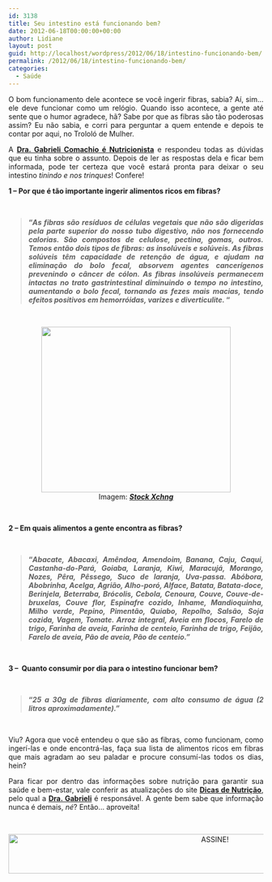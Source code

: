 ```yaml
---
id: 3138
title: Seu intestino está funcionando bem?
date: 2012-06-18T00:00:00+00:00
author: Lidiane
layout: post
guid: http://localhost/wordpress/2012/06/18/intestino-funcionando-bem/
permalink: /2012/06/18/intestino-funcionando-bem/
categories:
  - Saúde
---
```

<p style="text-align: justify;">
  O bom funcionamento dele acontece se você ingerir fibras, sabia? Aí, sim… ele deve funcionar como um relógio. Quando isso acontece, a gente até sente que o humor agradece, hã? Sabe por que as fibras são tão poderosas assim? Eu não sabia, e corri para perguntar a quem entende e depois te contar por aqui, no Trololó de Mulher.
</p>

<p style="text-align: justify;" align="justify">
  A <strong><a href="http://www.dicasdenutricao.com/2012/01/gabrieli-comachio-nutricionista.html" target="_blank">Dra. Gabrieli Comachio é Nutricionista</a></strong> e respondeu todas as dúvidas que eu tinha sobre o assunto. Depois de ler as respostas dela e ficar bem informada, pode ter certeza que você estará pronta para deixar o seu intestino<em> tinindo e nos trinques</em>! Confere!
</p>

<!--more-->

**1 &#8211; Por que é tão importante ingerir alimentos ricos em fibras?**

&nbsp;

> <p align="justify">
>   <strong>“<em>As fibras são resíduos de células vegetais que não são digeridas pela parte superior do nosso tubo digestivo, não nos fornecendo calorias. São compostos de celulose, pectina, gomas, outros. Temos então dois tipos de fibras: as insolúveis e solúveis. </em><em>As fibras solúveis têm capacidade de retenção de água, e ajudam na eliminação do bolo fecal, absorvem agentes cancerígenos prevenindo o câncer de cólon. As fibras insolúveis permanecem intactas no trato gastrintestinal diminuindo o tempo no intestino, aumentando o bolo fecal, tornando as fezes mais macias, tendo efeitos positivos em hemorróidas, varizes e diverticulite. </em>“</strong>
> </p>

&nbsp;

<p align="center">
  <a href="http://www.trololodemulher.com.br/2012/06/18/intestino-funcionando-bem/funcionamento-do-intestino/" rel="attachment wp-att-8734"><img class="alignnone size-full wp-image-8734" title="FUNCIONAMENTO DO INTESTINO" src="http://www.trololodemulher.com.br/blog/wp-content/uploads/2012/06/FUNCIONAMENTO-DO-INTESTINO.png" alt="" width="374" height="327" /></a><br /> Imagem: <strong><em><a href="http://www.sxc.hu/" target="_blank">Stock Xchng</a></em></strong>
</p>

&nbsp;

**2 &#8211; Em quais alimentos a gente encontra as fibras?**

&nbsp;

> <p align="justify">
>   <strong>“<em>Abacate, Abacaxi, Amêndoa, Amendoim, Banana, Caju, Caqui, Castanha-do-Pará, Goiaba, Laranja, Kiwi, Maracujá, Morango, Nozes, Pêra, Pêssego, Suco de laranja, Uva-passa. </em><em>Abóbora, Abobrinha, Acelga, Agrião, Alho-poró, Alface, Batata, Batata-doce, Berinjela, Beterraba, Brócolis, Cebola, Cenoura, Couve, Couve-de-bruxelas, Couve flor, Espinafre cozido, Inhame, Mandioquinha, Milho verde, Pepino, Pimentão, Quiabo, Repolho, Salsão, Soja cozida, Vagem, Tomate. Arroz integral, Aveia em flocos, Farelo de trigo, Farinha de aveia, Farinha de centeio, Farinha de trigo, Feijão, Farelo de aveia, Pão de aveia, Pão de centeio.”</em></strong>
> </p>

&nbsp;

**3 &#8211;  Quanto consumir por dia para o intestino funcionar bem?**

&nbsp;

> <p align="justify">
>   <strong>“<em>25 a 30g de fibras diariamente, com alto consumo de água (2 litros aproximadamente).”</em></strong>
> </p>

&nbsp;

<p align="justify">
  Viu? Agora que você entendeu o que são as fibras, como funcionam, como ingerí-las e onde encontrá-las, faça sua lista de alimentos ricos em fibras que mais agradam ao seu paladar e procure consumí-las todos os dias, hein?
</p>

<p align="justify">
  Para ficar por dentro das informações sobre nutrição para garantir sua saúde e bem-estar, vale conferir as atualizações do site <strong><a href="http://www.dicasdenutricao.com/" target="_blank">Dicas de Nutrição</a></strong>, pelo qual a <strong><a href="http://www.dicasdenutricao.com/2012/01/gabrieli-comachio-nutricionista.html" target="_blank">Dra. Gabrieli</a></strong> é responsável. A gente bem sabe que informação nunca é demais, <em>né</em>? Então… aproveita!
</p>

&nbsp;

<p align="center">
  <a href="http://feedburner.google.com/fb/a/mailverify?uri=blogBichaFemea&loc=en_US" target="_blank"><img class="alignnone size-full wp-image-10439" src="http://www.trololodemulher.com.br/blog/wp-content/uploads/2014/09/ASSINE.png" alt="ASSINE!" width="800" height="78" /></a>
</p>